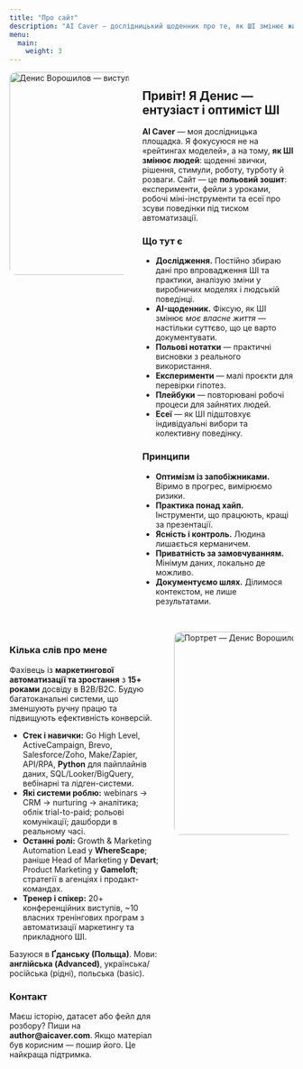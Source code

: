 ```yaml
---
title: "Про сайт"
description: "AI Caver — дослідницький щоденник про те, як ШІ змінює життя й поведінку людей. Денис Ворошилов — ентузіаст і оптиміст ШІ, архітектор маркетингової автоматизації."
menu:
  main:
    weight: 3
---
```


<style>
  /* Общий контейнер: две колонки на десктопе */
  .about-row{
    display:flex; gap:24px; align-items:flex-start;
    max-width:1000px; margin:0 auto 2rem;
  }
  /* Фото — ещё компактнее */
  .about-row img{
    width:360px;            /* было 420 */
    max-width:42%;
    height:auto; border-radius:12px; display:block;
    flex:0 0 360px;
  }
  .about-row .col{
    flex:1 1 0; min-width:0;
    overflow-wrap:anywhere; word-break:break-word; /* чтобы длинные токены не ломали вёрстку */
  }
  /* Второй ряд — зеркально */
  .about-row.reverse{ flex-direction:row-reverse; }

  /* Мобильная адаптация: ОБА ряда становятся колонкой */
  @media (max-width: 900px){
    .about-row, .about-row.reverse{ flex-direction:column; }
    .about-row img{ width:100%; max-width:100%; flex:0 0 auto; }
    .about-row .col{ width:100%; }
  }
</style>


<div class="about-row">
  <img src="/uploads/denys-speaking-2.png" alt="Денис Ворошилов — виступ" loading="lazy">
  <div class="col">

  <h2>Привіт! Я Денис — ентузіаст і оптиміст ШІ</h2>

  <p><strong>AI Caver</strong> — моя дослідницька площадка. Я фокусуюся не на «рейтингах моделей», а на тому, <strong>як ШІ змінює людей</strong>: щоденні звички, рішення, стимули, роботу, турботу й розваги. Сайт — це <strong>польовий зошит</strong>: експерименти, фейли з уроками, робочі міні-інструменти та есеї про зсуви поведінки під тиском автоматизації.</p>

  <h3>Що тут є</h3>
  <ul>
    <li><strong>Дослідження.</strong> Постійно збираю дані про впровадження ШІ та практики, аналізую зміни у виробничих моделях і людській поведінці.</li>
    <li><strong>AI-щоденник.</strong> Фіксую, як ШІ змінює <em>моє власне життя</em> — настільки суттєво, що це варто документувати.</li>
    <li><strong>Польові нотатки</strong> — практичні висновки з реального використання.</li>
    <li><strong>Експерименти</strong> — малі проєкти для перевірки гіпотез.</li>
    <li><strong>Плейбуки</strong> — повторювані робочі процеси для зайнятих людей.</li>
    <li><strong>Есеї</strong> — як ШІ підштовхує індивідуальні вибори та колективну поведінку.</li>
  </ul>

  <h3>Принципи</h3>
  <ul>
    <li><strong>Оптимізм із запобіжниками.</strong> Віримо в прогрес, вимірюємо ризики.</li>
    <li><strong>Практика понад хайп.</strong> Інструменти, що працюють, кращі за презентації.</li>
    <li><strong>Ясність і контроль.</strong> Людина лишається керманичем.</li>
    <li><strong>Приватність за замовчуванням.</strong> Мінімум даних, локально де можливо.</li>
    <li><strong>Документуємо шлях.</strong> Ділимося контекстом, не лише результатами.</li>
  </ul>

  </div>
</div>

<div class="about-row reverse">
  <img src="/uploads/denys-speaking-1.png" alt="Портрет — Денис Ворошилов" loading="lazy">
  <div class="col">

  <h3>Кілька слів про мене</h3>
  <p>Фахівець із <strong>маркетингової автоматизації та зростання</strong> з <strong>15+ роками</strong> досвіду в B2B/B2C. Будую багатоканальні системи, що зменшують ручну працю та підвищують ефективність конверсій.</p>

  <ul>
    <li><strong>Стек і навички:</strong> Go High Level, ActiveCampaign, Brevo, Salesforce/Zoho, Make/Zapier, API/RPA, <strong>Python</strong> для пайплайнів даних, SQL/Looker/BigQuery, вебінарні та лідген-системи.</li>
    <li><strong>Які системи роблю:</strong> webinars → CRM → nurturing → аналітика; облік trial-to-paid; рольові комунікації; дашборди в реальному часі.</li>
    <li><strong>Останні ролі:</strong> Growth & Marketing Automation Lead у <strong>WhereScape</strong>; раніше Head of Marketing у <strong>Devart</strong>; Product Marketing у <strong>Gameloft</strong>; стратегії в агенціях і продакт-командах.</li>
    <li><strong>Тренер і спікер:</strong> 20+ конференційних виступів, ~10 власних тренінгових програм з автоматизації маркетингу та прикладного ШІ.</li>
  </ul>

  <p>Базуюся в <strong>Ґданську (Польща)</strong>. Мови: <strong>англійська (Advanced)</strong>, українська/російська (рідні), польська (basic).</p>

  <h3>Контакт</h3>
  <p>Маєш історію, датасет або фейл для розбору? Пиши на <strong>author@aicaver.com</strong>. Якщо матеріал був корисним — пошир його. Це найкраща підтримка.</p>

  </div>
</div>


